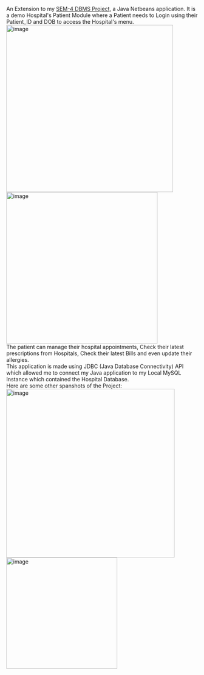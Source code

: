 An Extension to my [SEM-4 DBMS Project](https://github.com/Ishaan453/SEM-4-DBMS-Project), a Java Netbeans application. It is a demo Hospital's Patient Module where a Patient needs to Login using their Patient_ID and DOB to access the Hospital's menu.<br>
<img width="439" alt="image" src="https://github.com/Ishaan453/Hospital-Management/assets/79138066/1bdef8c0-2d8c-41fb-ad9a-9948d2de95f1">
<img width="398" alt="image" src="https://github.com/Ishaan453/Hospital-Management/assets/79138066/ee208b00-637f-4cba-8fc7-ee5612e62e6a">
<br>
The patient can manage their hospital appointments, Check their latest prescriptions from Hospitals, Check their latest Bills and even update their allergies.
<br>
This application is made using JDBC (Java Database Connectivity) API which allowed me to connect my Java application to my Local MySQL Instance which contained the Hospital Database.<br>
Here are some other spanshots of the Project:<br>
<img width="443" alt="image" src="https://github.com/Ishaan453/Hospital-Management/assets/79138066/c5bfcae2-9c7f-4e03-87a4-803daa0855d9">
<img width="292" alt="image" src="https://github.com/Ishaan453/Hospital-Management/assets/79138066/24e47191-0aed-4df4-b80e-b125ef810b61">



